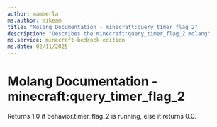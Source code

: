 ```yaml
---
author: mammerla
ms.author: mikeam
title: "Molang Documentation - minecraft:query_timer_flag_2"
description: "Describes the minecraft:query_timer_flag_2 molang"
ms.service: minecraft-bedrock-edition
ms.date: 02/11/2025 
---
```


# Molang Documentation - minecraft:query_timer_flag_2

Returns 1.0 if behavior.timer_flag_2 is running, else it returns 0.0.
